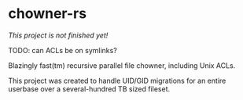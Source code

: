 # chowner-rs

*This project is not finished yet!*

TODO: can ACLs be on symlinks?

Blazingly fast(tm) recursive parallel file chowner, including Unix ACLs.

This project was created to handle UID/GID migrations for an entire userbase over a several-hundred TB sized fileset.
